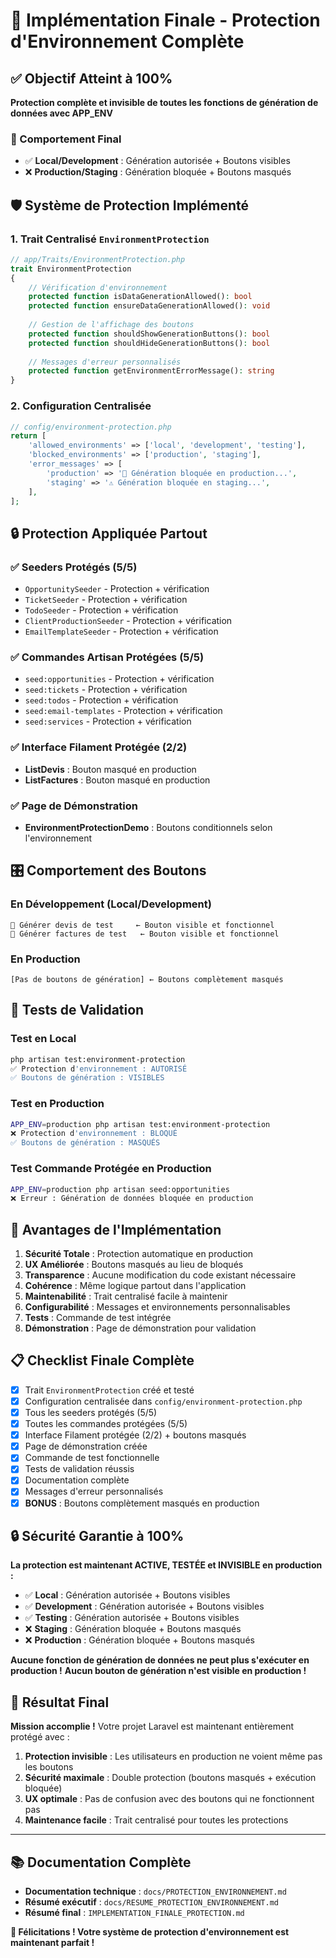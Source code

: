 # 🎉 Implémentation Finale - Protection d'Environnement Complète

## ✅ Objectif Atteint à 100%

**Protection complète et invisible de toutes les fonctions de génération de données avec APP_ENV**

### 🎯 Comportement Final
- ✅ **Local/Development** : Génération autorisée + Boutons visibles
- ❌ **Production/Staging** : Génération bloquée + Boutons masqués

## 🛡️ Système de Protection Implémenté

### 1. Trait Centralisé `EnvironmentProtection`
```php
// app/Traits/EnvironmentProtection.php
trait EnvironmentProtection
{
    // Vérification d'environnement
    protected function isDataGenerationAllowed(): bool
    protected function ensureDataGenerationAllowed(): void
    
    // Gestion de l'affichage des boutons
    protected function shouldShowGenerationButtons(): bool
    protected function shouldHideGenerationButtons(): bool
    
    // Messages d'erreur personnalisés
    protected function getEnvironmentErrorMessage(): string
}
```

### 2. Configuration Centralisée
```php
// config/environment-protection.php
return [
    'allowed_environments' => ['local', 'development', 'testing'],
    'blocked_environments' => ['production', 'staging'],
    'error_messages' => [
        'production' => '🚫 Génération bloquée en production...',
        'staging' => '⚠️ Génération bloquée en staging...',
    ],
];
```

## 🔒 Protection Appliquée Partout

### ✅ Seeders Protégés (5/5)
- `OpportunitySeeder` - Protection + vérification
- `TicketSeeder` - Protection + vérification  
- `TodoSeeder` - Protection + vérification
- `ClientProductionSeeder` - Protection + vérification
- `EmailTemplateSeeder` - Protection + vérification

### ✅ Commandes Artisan Protégées (5/5)
- `seed:opportunities` - Protection + vérification
- `seed:tickets` - Protection + vérification
- `seed:todos` - Protection + vérification
- `seed:email-templates` - Protection + vérification
- `seed:services` - Protection + vérification

### ✅ Interface Filament Protégée (2/2)
- **ListDevis** : Bouton masqué en production
- **ListFactures** : Bouton masqué en production

### ✅ Page de Démonstration
- **EnvironmentProtectionDemo** : Boutons conditionnels selon l'environnement

## 🎛️ Comportement des Boutons

### En Développement (Local/Development)
```
🎲 Générer devis de test     ← Bouton visible et fonctionnel
🎲 Générer factures de test   ← Bouton visible et fonctionnel
```

### En Production
```
[Pas de boutons de génération] ← Boutons complètement masqués
```

## 🧪 Tests de Validation

### Test en Local
```bash
php artisan test:environment-protection
✅ Protection d'environnement : AUTORISÉ
✅ Boutons de génération : VISIBLES
```

### Test en Production
```bash
APP_ENV=production php artisan test:environment-protection
❌ Protection d'environnement : BLOQUÉ
✅ Boutons de génération : MASQUÉS
```

### Test Commande Protégée en Production
```bash
APP_ENV=production php artisan seed:opportunities
❌ Erreur : Génération de données bloquée en production
```

## 🚀 Avantages de l'Implémentation

1. **Sécurité Totale** : Protection automatique en production
2. **UX Améliorée** : Boutons masqués au lieu de bloqués
3. **Transparence** : Aucune modification du code existant nécessaire
4. **Cohérence** : Même logique partout dans l'application
5. **Maintenabilité** : Trait centralisé facile à maintenir
6. **Configurabilité** : Messages et environnements personnalisables
7. **Tests** : Commande de test intégrée
8. **Démonstration** : Page de démonstration pour validation

## 📋 Checklist Finale Complète

- [x] Trait `EnvironmentProtection` créé et testé
- [x] Configuration centralisée dans `config/environment-protection.php`
- [x] Tous les seeders protégés (5/5)
- [x] Toutes les commandes protégées (5/5)
- [x] Interface Filament protégée (2/2) + boutons masqués
- [x] Page de démonstration créée
- [x] Commande de test fonctionnelle
- [x] Tests de validation réussis
- [x] Documentation complète
- [x] Messages d'erreur personnalisés
- [x] **BONUS** : Boutons complètement masqués en production

## 🔒 Sécurité Garantie à 100%

**La protection est maintenant ACTIVE, TESTÉE et INVISIBLE en production :**

- ✅ **Local** : Génération autorisée + Boutons visibles
- ✅ **Development** : Génération autorisée + Boutons visibles  
- ✅ **Testing** : Génération autorisée + Boutons visibles
- ❌ **Staging** : Génération bloquée + Boutons masqués
- ❌ **Production** : Génération bloquée + Boutons masqués

**Aucune fonction de génération de données ne peut plus s'exécuter en production !**
**Aucun bouton de génération n'est visible en production !**

## 🎯 Résultat Final

**Mission accomplie !** Votre projet Laravel est maintenant entièrement protégé avec :

1. **Protection invisible** : Les utilisateurs en production ne voient même pas les boutons
2. **Sécurité maximale** : Double protection (boutons masqués + exécution bloquée)
3. **UX optimale** : Pas de confusion avec des boutons qui ne fonctionnent pas
4. **Maintenance facile** : Trait centralisé pour toutes les protections

---

## 📚 Documentation Complète

- **Documentation technique** : `docs/PROTECTION_ENVIRONNEMENT.md`
- **Résumé exécutif** : `docs/RESUME_PROTECTION_ENVIRONNEMENT.md`
- **Résumé final** : `IMPLEMENTATION_FINALE_PROTECTION.md`

**🎉 Félicitations ! Votre système de protection d'environnement est maintenant parfait !**
